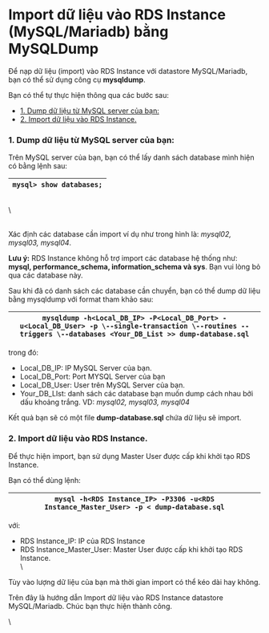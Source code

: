 # Import dữ liệu vào RDS Instance (MySQL/Mariadb) bằng MySQLDump

Để nạp dữ liệu (import) vào RDS Instance với datastore MySQL/Mariadb, bạn có thể sử dụng công cụ **mysqldump**.

Bạn có thể tự thực hiện thông qua các bước sau:

* [1. Dump dữ liệu từ MySQL server của bạn:](https://docs.vngcloud.vn/pages/viewpage.action?pageId=10880027#Importd%E1%BB%AFli%E1%BB%87uv%C3%A0oRDSInstance\(MySQL/Mariadb\)b%E1%BA%B1ngMySQLDump-1.Dumpd%E1%BB%AFli%E1%BB%87ut%E1%BB%ABMySQLserverc%E1%BB%A7ab%E1%BA%A1n:)
* [2. Import dữ liệu vào RDS Instance.](https://docs.vngcloud.vn/pages/viewpage.action?pageId=10880027#Importd%E1%BB%AFli%E1%BB%87uv%C3%A0oRDSInstance\(MySQL/Mariadb\)b%E1%BA%B1ngMySQLDump-2.Importd%E1%BB%AFli%E1%BB%87uv%C3%A0oRDSInstance.)

### 1. Dump dữ liệu từ MySQL server của bạn: <a href="#importdulieuvaordsinstance-mysql-mariadb-bangmysqldump-1.dumpdulieutumysqlservercuaban" id="importdulieuvaordsinstance-mysql-mariadb-bangmysqldump-1.dumpdulieutumysqlservercuaban"></a>

Trên MySQL server của bạn, bạn có thể lấy danh sách database mình hiện có bằng lệnh sau:

| `mysql> show databases;` |
| ------------------------ |

<figure><img src="https://docs.vngcloud.vn/download/thumbnails/10880027/Screenshot%20from%202019-10-30%2017-44-08.png?version=2&#x26;modificationDate=1572432342000&#x26;api=v2" alt=""><figcaption></figcaption></figure>

\


\
Xác định các database cần import ví dụ như trong hình là: _mysql02, mysql03, mysql04_.

**Lưu ý:** RDS Instance không hỗ trợ import các database hệ thống như: **mysql, performance\_schema, information\_schema và sys**. Bạn vui lòng bỏ qua các database này.

Sau khi đã có danh sách các database cần chuyển, bạn có thể dump dữ liệu bằng mysqldump với format tham khảo sau:

| `mysqldump -h<Local_DB_IP> -P<Local_DB_Port> -u<Local_DB_User> -p \--single-transaction \--routines --triggers \--databases <Your_DB_List >> dump-database.sql` |
| --------------------------------------------------------------------------------------------------------------------------------------------------------------- |

trong đó:&#x20;

* Local\_DB\_IP: IP MySQL Server của bạn.
* Local\_DB\_Port: Port MYSQL Server của bạn
* Local\_DB\_User: User trên MySQL Server của bạn.
* Your\_DB\_LIst: danh sách các database bạn muốn dump cách nhau bởi dấu khoảng trắng. VD: _mysql02, mysql03, mysql04_

Kết quả bạn sẽ có một file **dump-database.sql** chứa dữ liệu sẽ import.

### 2. Import dữ liệu vào RDS Instance. <a href="#importdulieuvaordsinstance-mysql-mariadb-bangmysqldump-2.importdulieuvaordsinstance" id="importdulieuvaordsinstance-mysql-mariadb-bangmysqldump-2.importdulieuvaordsinstance"></a>

Để thực hiện import, bạn sử dụng Master User được cấp khi khởi tạo RDS Instance.

Bạn có thể dùng lệnh:

| `mysql -h<RDS Instance_IP> -P3306 -u<RDS Instance_Master_User> -p < dump-database.sql` |
| -------------------------------------------------------------------------------------- |

với:&#x20;

* RDS Instance\_IP: IP của RDS Instance
* RDS Instance\_Master\_User: Master User được cấp khi khởi tạo RDS Instance.\
  \


Tùy vào lượng dữ liệu của bạn mà thời gian import có thể kéo dài hay không.&#x20;

Trên đây là hướng dẫn Import dữ liệu vào RDS Instance datastore MySQL/Mariadb. Chúc bạn thực hiện thành công.

\
